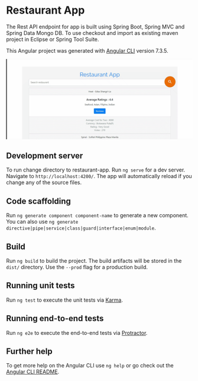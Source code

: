 # Restaurant App

The Rest API endpoint for app is built using Spring Boot, Spring MVC and Spring Data Mongo DB. To use checkout and import as existing maven
project in Eclipse or Spring Tool Suite.  

This Angular project was generated with [Angular CLI](https://github.com/angular/angular-cli) version 7.3.5.

![Restaurant App](https://github.com/pradipkhomane/restaurant-app/blob/master/restaurant-app/preview/App%20Screen%20Preview.gif)

## Development server 

To run change directory to restaurant-app. Run `ng serve` for a dev server. Navigate to `http://localhost:4200/`. The app will automatically reload if you change any of the source files.

## Code scaffolding

Run `ng generate component component-name` to generate a new component. You can also use `ng generate directive|pipe|service|class|guard|interface|enum|module`.

## Build

Run `ng build` to build the project. The build artifacts will be stored in the `dist/` directory. Use the `--prod` flag for a production build.

## Running unit tests

Run `ng test` to execute the unit tests via [Karma](https://karma-runner.github.io).

## Running end-to-end tests

Run `ng e2e` to execute the end-to-end tests via [Protractor](http://www.protractortest.org/).

## Further help

To get more help on the Angular CLI use `ng help` or go check out the [Angular CLI README](https://github.com/angular/angular-cli/blob/master/README.md).
